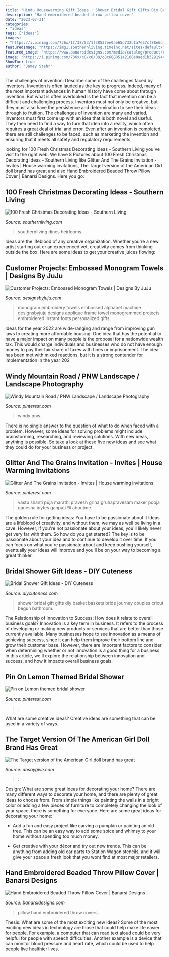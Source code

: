 ```yaml
---
title: "Hindu Housewarming Gift Ideas : Shower Bridal Gift Gifts Diy Basket Baskets Bride Journey Couples Cricut Begun Bathroom"
description: "Hand embroidered beaded throw pillow cover"
date: "2023-07-31"
categories:
- "ideas"
tags: ["ideas"]
images:
- "https://i.pinimg.com/736x/1f/38/53/1f38537ee0ae65d732c1a7e57cf88e6d.jpg"
featuredImage: "https://img1.southernliving.timeinc.net/sites/default/files/styles/responsive_etr_gallery_desktop_portrait/public/image/2016/01/main/st_8639_hmstar091216446.jpg?itok=dlwIxxje"
featured_image: "https://www.banarsidesigns.com/media/catalog/product/cache/1/image/850x/040ec09b1e35df139433887a97daa66f/h/e/he-pillowcover-kingblue1_2.jpg"
image: "https://i.pinimg.com/736x/c8/c6/88/c8c688851a2160e0aed1b329194c075d.jpg"
ShowToc: true
author: "Jamey Stehr"
---
```



The challenges of invention: Describe some of the challenges faced by inventors.
Invention is often lauded as the key to progress. Indeed, many of the most important advances in human history have come about through invention. But what is often overlooked is the fact that invention can be a difficult and challenging process. Inventors must not only be creative, but they must also have the persistence and determination to see their ideas through to fruition.
The challenges of invention are many and varied. Inventors must first come up with an idea that is both novel and useful. They then need to find a way to turn that idea into a reality, which often requires a great deal of trial and error. Even after an invention is completed, there are still challenges to be faced, such as marketing the invention and ensuring that it meets all safety and regulatory requirements.

	

		
looking for 100 Fresh Christmas Decorating Ideas - Southern Living you've visit to the right web. We have 8 Pictures about 100 Fresh Christmas Decorating Ideas - Southern Living like Glitter And The Grains Invitation - Invites | House warming invitations, The Target version of the American Girl doll brand has great and also Hand Embroidered Beaded Throw Pillow Cover | Banarsi Designs. Here you go:
		
    
## 100 Fresh Christmas Decorating Ideas - Southern Living

<img loading=lazy src="https://img1.southernliving.timeinc.net/sites/default/files/styles/responsive_etr_gallery_desktop_portrait/public/image/2016/01/main/st_8639_hmstar091216446.jpg?itok=dlwIxxje" onerror="this.onerror=null;this.src='https://tse3.mm.bing.net/th?id=OIP.0dpaVGk80U3XHQZq4GMqXQHaLH&amp;pid=15.1';" alt="100 Fresh Christmas Decorating Ideas - Southern Living">

_Source: southernliving.com_

>southernliving dines heirlooms. 

	

Ideas are the lifeblood of any creative organization. Whether you're a new artist starting out or an experienced vet, creativity comes from thinking outside the box. Here are some ideas to get your creative juices flowing: 

    
## Customer Projects: Embossed Monogram Towels | Designs By JuJu

<img loading=lazy src="https://www.designsbyjuju.com/wp/wp-content/uploads/2018/10/towels-FrancisJonesYoung.jpg" onerror="this.onerror=null;this.src='https://tse4.mm.bing.net/th?id=OIP.m3ngNKEwdV0-Ze-byzCTrgHaHa&amp;pid=15.1';" alt="Customer Projects: Embossed Monogram Towels | Designs By JuJu">

_Source: designsbyjuju.com_

>monogram embroidery towels embossed alphabet machine designsbyjuju designs applique frame towel monogrammed projects embroidered instant fonts personalized gifts. 

	

Ideas for the year 2022 are wide-ranging and range from improving gun laws to creating more affordable housing. One idea that has the potential to have a major impact on many people is the proposal for a nationwide wealth tax. This would charge individuals and businesses who do not have enough money to pay theirfair share of taxes with fines or imprisonment. The idea has been met with mixed reactions, but it is a strong contender for implementation in the year 202
    
## Windy Mountain Road / PNW Landscape / Landscape Photography

<img loading=lazy src="https://i.pinimg.com/736x/d6/dc/cc/d6dccc9a2c9d8dd33e520f88851a912a.jpg" onerror="this.onerror=null;this.src='https://tse4.mm.bing.net/th?id=OIP.GAy3nTM34lYgwCVAhPMHNQHaLF&amp;pid=15.1';" alt="Windy Mountain Road / PNW Landscape / Landscape Photography">

_Source: pinterest.com_

>windy pnw. 

	

There is no single answer to the question of what to do when faced with a problem. However, some ideas for solving problems might include brainstorming, researching, and reviewing solutions. With new ideas, anything is possible. So take a look at these five new ideas and see what they could do for your business or project.

    
## Glitter And The Grains Invitation - Invites | House Warming Invitations

<img loading=lazy src="https://i.pinimg.com/736x/c8/c6/88/c8c688851a2160e0aed1b329194c075d.jpg" onerror="this.onerror=null;this.src='https://tse1.mm.bing.net/th?id=OIP.5mEL2MAYq4HMpc47j7tjPgHaKX&amp;pid=15.1';" alt="Glitter And The Grains Invitation - Invites | House warming invitations">

_Source: pinterest.com_

>vastu shanti puja marathi pravesh griha gruhapravesam maker pooja ganesha inytes ganpati रव aboutme. 

	

The golden rule for getting ideas: You have to be passionate about it
Ideas are a lifeblood of creativity, and without them, we may as well be living in a cave. However, if you're not passionate about your ideas, you'll likely never get very far with them. So how do you get started? The key is to be passionate about your idea and to continue to develop it over time. If you can focus on what you're passionate about and keep pushing yourself, eventually your ideas will improve and you'll be on your way to becoming a great thinker.

    
## Bridal Shower Gift Ideas - DIY Cuteness

<img loading=lazy src="https://diycuteness.com/wp-content/uploads/2019/12/bridal-shower-gift-ideas-9.jpg" onerror="this.onerror=null;this.src='https://tse3.mm.bing.net/th?id=OIP.z_Kg40CYU5iYBPA0d61xMQHaJ3&amp;pid=15.1';" alt="Bridal Shower Gift Ideas - DIY Cuteness">

_Source: diycuteness.com_

>shower bridal gift gifts diy basket baskets bride journey couples cricut begun bathroom. 

	

The Relationship of Innovation to Success: How does it relate to overall business goals?
Innovation is a key term in business. It refers to the process of developing or making new products or services that are better than those currently available. Many businesses hope to see innovation as a means of achieving success, since it can help them improve their bottom line and grow their customer base. However, there are important factors to consider when determining whether or not innovation is a good thing for a business. In this article, we'll explore the relationship between innovation and success, and how it impacts overall business goals.

    
## Pin On Lemon Themed Bridal Shower

<img loading=lazy src="https://i.pinimg.com/736x/1f/38/53/1f38537ee0ae65d732c1a7e57cf88e6d.jpg" onerror="this.onerror=null;this.src='https://tse1.mm.bing.net/th?id=OIP.KmpDqKP2ISM9sQ8cnm-rUwHaJ3&amp;pid=15.1';" alt="Pin on Lemon themed bridal shower">

_Source: pinterest.com_

>. 

	

What are some creative ideas?
Creative ideas are something that can be used in a variety of ways.

    
## The Target Version Of The American Girl Doll Brand Has Great

<img loading=lazy src="https://dosaygive.com/app/uploads/2020/12/6-5.png" onerror="this.onerror=null;this.src='https://tse3.mm.bing.net/th?id=OIP.9l1JM4iXP92T9U6IHLFaugHaLG&amp;pid=15.1';" alt="The Target version of the American Girl doll brand has great">

_Source: dosaygive.com_

>. 

	

Design: What are some great ideas for decorating your home?
There are many different ways to decorate your home, and there are plenty of great ideas to choose from. From simple things like painting the walls in a bright color or adding a few pieces of furniture to completely changing the look of your space, there is something for everyone. Here are some great ideas for decorating your home: 
- Add a fun and easy project like carving a pumpkin or painting an old tree. This can be an easy way to add some spice and whimsy to your home without spending too much money. 

- Get creative with your décor and try out new trends. This can be anything from adding old car parts to Station Wagon stencils, and it will give your space a fresh look that you wont find at most major retailers.

    
## Hand Embroidered Beaded Throw Pillow Cover | Banarsi Designs

<img loading=lazy src="https://www.banarsidesigns.com/media/catalog/product/cache/1/image/850x/040ec09b1e35df139433887a97daa66f/h/e/he-pillowcover-kingblue1_2.jpg" onerror="this.onerror=null;this.src='https://tse1.mm.bing.net/th?id=OIP.mwtP5kSf13vPvZxmHCunBwHaG6&amp;pid=15.1';" alt="Hand Embroidered Beaded Throw Pillow Cover | Banarsi Designs">

_Source: banarsidesigns.com_

>pillow hand embroidered throw covers. 

	

Thesis: What are some of the most exciting new ideas?
Some of the most exciting new ideas in technology are those that could help make life easier for people. For example, a computer that can read text aloud could be very helpful for people with speech difficulties. Another example is a device that can monitor blood pressure and heart rate, which could be used to help people live healthier lives.


